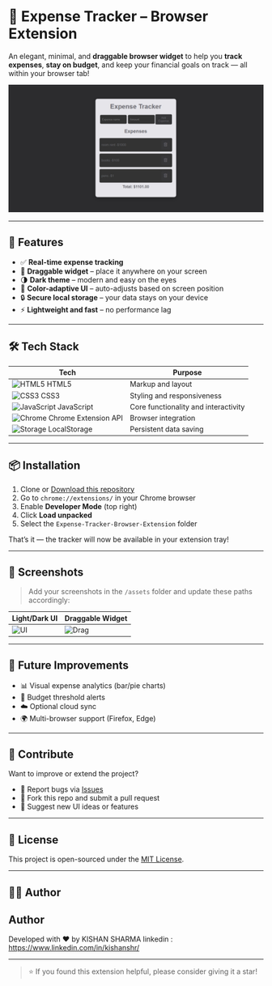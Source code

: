 # 💸 Expense Tracker – Browser Extension

An elegant, minimal, and **draggable browser widget** to help you **track expenses**, **stay on budget**, and keep your financial goals on track — all within your browser tab!

![Expense Tracker](Screenshot.jpeg)

---

## 🚀 Features

- ✅ **Real-time expense tracking**
- 🧲 **Draggable widget** – place it anywhere on your screen
- 🌗 **Dark theme** – modern and easy on the eyes
- 🧠 **Color-adaptive UI** – auto-adjusts based on screen position
- 🔒 **Secure local storage** – your data stays on your device
- ⚡ **Lightweight and fast** – no performance lag

---

## 🛠️ Tech Stack

| Tech        | Purpose                           |
|-------------|-----------------------------------|
| ![HTML5](https://img.icons8.com/color/24/html-5.png) HTML5 | Markup and layout                |
| ![CSS3](https://img.icons8.com/color/24/css3.png) CSS3 | Styling and responsiveness       |
| ![JavaScript](https://img.icons8.com/color/24/javascript.png) JavaScript | Core functionality and interactivity |
| ![Chrome](https://img.icons8.com/fluency/24/chrome.png) Chrome Extension API | Browser integration              |
| ![Storage](https://img.icons8.com/external-flatart-icons-outline-flatarticons/24/external-storage-user-interface-flatart-icons-outline-flatarticons.png) LocalStorage | Persistent data saving            |

---

## 📦 Installation

1. Clone or [Download this repository](https://github.com/Kishan-shr/Expense-Tracker-Browser-Extension/archive/refs/heads/main.zip)
2. Go to `chrome://extensions/` in your Chrome browser
3. Enable **Developer Mode** (top right)
4. Click **Load unpacked**
5. Select the `Expense-Tracker-Browser-Extension` folder

That’s it — the tracker will now be available in your extension tray!

---

## 📸 Screenshots

> Add your screenshots in the `/assets` folder and update these paths accordingly:

| Light/Dark UI | Draggable Widget |
|---------------|------------------|
| ![UI](./assets/screenshot1.png) | ![Drag](./assets/screenshot2.png) |

---

## 🧩 Future Improvements

- 📊 Visual expense analytics (bar/pie charts)
- 🔔 Budget threshold alerts
- ☁️ Optional cloud sync
- 🌍 Multi-browser support (Firefox, Edge)

---

## 🤝 Contribute

Want to improve or extend the project?

- 🐞 Report bugs via [Issues](https://github.com/Kishan-shr/Expense-Tracker-Browser-Extension/issues)
- 🔧 Fork this repo and submit a pull request
- 🎨 Suggest new UI ideas or features

---

## 📄 License

This project is open-sourced under the [MIT License](LICENSE).

---

## 🙋‍♂️ Author

## Author
Developed with ❤️ by KISHAN SHARMA
linkedin : https://www.linkedin.com/in/kishanshr/

---

> ⭐ If you found this extension helpful, please consider giving it a star!
